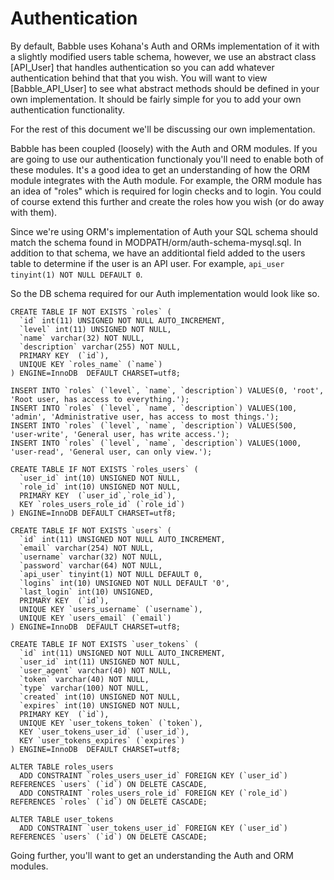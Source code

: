 # Authentication

By default, Babble uses Kohana's Auth and ORMs implementation of it with a
slightly modified users table schema, however, we use an abstract class
[API_User] that handles authentication so you can add whatever authentication
behind that that you wish. You will want to view [Babble_API_User] to see what
abstract methods should be defined in your own implementation. It should be
fairly simple for you to add your own authentication functionality.

For the rest of this document we'll be discussing our own implementation.

Babble has been coupled (loosely) with the Auth and ORM modules. If you are
going to use our authentication functionaly you'll need to enable both of these
modules. It's a good idea to get an understanding of how the ORM module
integrates with the Auth module. For example, the ORM module has an idea of
"roles" which is required for login checks and to login. You could of course
extend this further and create the roles how you wish (or do away with them).

Since we're using ORM's implementation of Auth your SQL schema should match the
schema found in MODPATH/orm/auth-schema-mysql.sql. In addition to that schema,
we have an additiontal field added to the users table to determine if the user
is an API user. For example, `api_user tinyint(1) NOT NULL DEFAULT 0`.

So the DB schema required for our Auth implementation would look like so.
~~~
CREATE TABLE IF NOT EXISTS `roles` (
  `id` int(11) UNSIGNED NOT NULL AUTO_INCREMENT,
  `level` int(11) UNSIGNED NOT NULL,
  `name` varchar(32) NOT NULL,
  `description` varchar(255) NOT NULL,
  PRIMARY KEY  (`id`),
  UNIQUE KEY `roles_name` (`name`)
) ENGINE=InnoDB  DEFAULT CHARSET=utf8;

INSERT INTO `roles` (`level`, `name`, `description`) VALUES(0, 'root', 'Root user, has access to everything.');
INSERT INTO `roles` (`level`, `name`, `description`) VALUES(100, 'admin', 'Administrative user, has access to most things.');
INSERT INTO `roles` (`level`, `name`, `description`) VALUES(500, 'user-write', 'General user, has write access.');
INSERT INTO `roles` (`level`, `name`, `description`) VALUES(1000, 'user-read', 'General user, can only view.');

CREATE TABLE IF NOT EXISTS `roles_users` (
  `user_id` int(10) UNSIGNED NOT NULL,
  `role_id` int(10) UNSIGNED NOT NULL,
  PRIMARY KEY  (`user_id`,`role_id`),
  KEY `roles_users_role_id` (`role_id`)
) ENGINE=InnoDB DEFAULT CHARSET=utf8;

CREATE TABLE IF NOT EXISTS `users` (
  `id` int(11) UNSIGNED NOT NULL AUTO_INCREMENT,
  `email` varchar(254) NOT NULL,
  `username` varchar(32) NOT NULL,
  `password` varchar(64) NOT NULL,
  `api_user` tinyint(1) NOT NULL DEFAULT 0,
  `logins` int(10) UNSIGNED NOT NULL DEFAULT '0',
  `last_login` int(10) UNSIGNED,
  PRIMARY KEY  (`id`),
  UNIQUE KEY `users_username` (`username`),
  UNIQUE KEY `users_email` (`email`)
) ENGINE=InnoDB  DEFAULT CHARSET=utf8;

CREATE TABLE IF NOT EXISTS `user_tokens` (
  `id` int(11) UNSIGNED NOT NULL AUTO_INCREMENT,
  `user_id` int(11) UNSIGNED NOT NULL,
  `user_agent` varchar(40) NOT NULL,
  `token` varchar(40) NOT NULL,
  `type` varchar(100) NOT NULL,
  `created` int(10) UNSIGNED NOT NULL,
  `expires` int(10) UNSIGNED NOT NULL,
  PRIMARY KEY  (`id`),
  UNIQUE KEY `user_tokens_token` (`token`),
  KEY `user_tokens_user_id` (`user_id`),
  KEY `user_tokens_expires` (`expires`)
) ENGINE=InnoDB  DEFAULT CHARSET=utf8;

ALTER TABLE roles_users
  ADD CONSTRAINT `roles_users_user_id` FOREIGN KEY (`user_id`) REFERENCES `users` (`id`) ON DELETE CASCADE,
  ADD CONSTRAINT `roles_users_role_id` FOREIGN KEY (`role_id`) REFERENCES `roles` (`id`) ON DELETE CASCADE;
  
ALTER TABLE user_tokens
  ADD CONSTRAINT `user_tokens_user_id` FOREIGN KEY (`user_id`) REFERENCES `users` (`id`) ON DELETE CASCADE;
~~~

Going further, you'll want to get an understanding the Auth and ORM modules.

